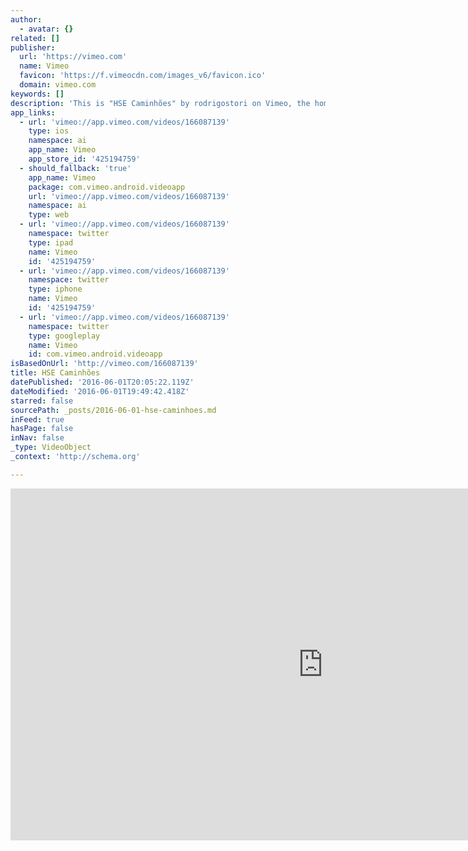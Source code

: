 ```yaml
---
author:
  - avatar: {}
related: []
publisher:
  url: 'https://vimeo.com'
  name: Vimeo
  favicon: 'https://f.vimeocdn.com/images_v6/favicon.ico'
  domain: vimeo.com
keywords: []
description: 'This is "HSE Caminhões" by rodrigostori on Vimeo, the home for high quality videos and the people who love them.'
app_links:
  - url: 'vimeo://app.vimeo.com/videos/166087139'
    type: ios
    namespace: ai
    app_name: Vimeo
    app_store_id: '425194759'
  - should_fallback: 'true'
    app_name: Vimeo
    package: com.vimeo.android.videoapp
    url: 'vimeo://app.vimeo.com/videos/166087139'
    namespace: ai
    type: web
  - url: 'vimeo://app.vimeo.com/videos/166087139'
    namespace: twitter
    type: ipad
    name: Vimeo
    id: '425194759'
  - url: 'vimeo://app.vimeo.com/videos/166087139'
    namespace: twitter
    type: iphone
    name: Vimeo
    id: '425194759'
  - url: 'vimeo://app.vimeo.com/videos/166087139'
    namespace: twitter
    type: googleplay
    name: Vimeo
    id: com.vimeo.android.videoapp
isBasedOnUrl: 'http://vimeo.com/166087139'
title: HSE Caminhões
datePublished: '2016-06-01T20:05:22.119Z'
dateModified: '2016-06-01T19:49:42.418Z'
starred: false
sourcePath: _posts/2016-06-01-hse-caminhoes.md
inFeed: true
hasPage: false
inNav: false
_type: VideoObject
_context: 'http://schema.org'

---
```

<iframe src="http://cdn.embedly.com/widgets/media.html?src=https%3A%2F%2Fplayer.vimeo.com%2Fvideo%2F166087139&amp;src_secure=1&amp;url=https%3A%2F%2Fvimeo.com%2F166087139&amp;image=https%3A%2F%2Fi.vimeocdn.com%2Fvideo%2F570093969_1280x720.jpg&amp;key=b7d04c9b404c499eba89ee7072e1c4f7&amp;type=text%2Fhtml&amp;schema=vimeo" width="1000" height="563" scrolling="no" frameborder="0" allowfullscreen="" style=""></iframe>